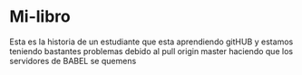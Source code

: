 # Mi-libro
Esta es la historia de un estudiante
que esta aprendiendo gitHUB
y estamos teniendo bastantes problemas
debido al pull origin master
haciendo que los servidores de BABEL se quemens